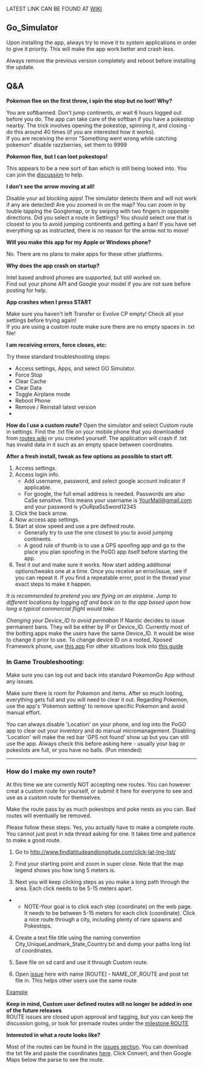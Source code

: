 LATEST LINK CAN BE FOUND AT [WIKI](https://github.com/gosimulate/gosimulator/wiki)

## Go_Simulator

 

Upon installing the app, always try to move it to system applications in order to give it priority. This will make the app work better and crash less.

Always remove the previous version completely and reboot before installing the update.


## Q&A

**Pokemon flee on the first throw, i spin the stop but no loot! Why?**

You are softbanned. Don't jump continents, or wait 6 hours logged out before you do. The app can take care of the softban if you have a pokestop nearby. The trick involves opening the pokestop, spinning it, and closing - do this around 40 times (if you are interested how it works).    
If you are receiving the error "Something went wrong while catching pokemon" disable razzberries, set them to 9999

**Pokemon flee, but I can loot pokestops!**

This appears to be a new sort of ban which is still being looked into. You can join the [discussion](https://github.com/gosimulate/gosimulator/issues/74) to help.

**I don't see the arrow moving at all!**

Disable your ad blocking apps! The simulator detects them and will not work if any are detected!
Are you zoomed in on the map? You can zoom in by touble tapping the Googlemap, or by swiping with two fingers in opposite directions.
Did you select a route in Settings? You should select one that is closest to you to avoid jumping continents and getting a ban!
If you have set everything up as instructed, there is no reason for the arrow not to move!

**Will you make this app for my Apple or Windows phone?**

No.  There are no plans to make apps for these other platforms.

**Why does the app crash on startup?**

Intel based android phones are supported, but still worked on.    
Find out your phone API and Google your model if you are not sure before posting for help.

**App crashes when I press START**

Make sure you haven't left Transfer or Evolve CP empty! Check all your settings before trying again!     
If you are using a custom route make sure there are no empty spaces in .txt file!

**I am receiving errors, force closes, etc:**

Try these standard troubleshooting steps:

- Access settings, Apps, and select GO Simulator.
- Force Stop
- Clear Cache
- Clear Data
- Toggle Airplane mode
- Reboot Phone
- Remove / Reinstall latest version
- 
**How do I use a custom route?**
Open the simulator and select Custom route in settings. Find the .txt file on your mobile phone that you downloaded from [routes wiki](https://github.com/gosimulate/gosimulator/wiki/ROUTES) or you created yourself. The application will crash if .txt has invalid data in it such as an empty space between coordinates.

 

**After a fresh install, tweak as few options as possible to start off.**

1. Access settings.
2. Access login info.
    - Add username, password, and select google account indicator if applicable.
    - For google, the full email address is needed.  Passwords are also CaSe sensitive. This means your username is YourMail@gmail.com and your password is yOuRpaSsSword12345
3. Click the back arrow.
4. Now access app settings.
5. Start at slow speed and use a pre defined route. 
     - Generally try to use the one closest to you to avoid jumping continents.
     - A good rule of thumb is to use a GPS spoofing app and go to the place you plan spoofing in the PoGO app itself before starting the app.
6. Test it out and make sure it works.  Now start adding additional options/tweaks one at a time.  Once you receive an error/issue, see if you can repeat it.  If you find a repeatable error, post in the thread your exact steps to make it happen.

 
*It is recommended to pretend you are flying on an airplane.  Jump to different locations by logging off and back on to the app based upon how long a typical commercial flight would take.*

*Changing your Device_ID to avoid permaban*
If Niantic decides to issue permanent bans. They will be either by IP or Device_ID. Currently most of the botting apps make the users have the same Device_ID. It would be wise to change it prior to use.
To change device ID on a rooted, Xposed Framework phone, use [this app](http://repo.xposed.info/module/com.phoneinfo.changer)
For other situations look into [this guide](http://alltrickszone.com/how-to-change-android-id-rooted-non-phone-easy-guide/)

 

### In Game Troubleshooting:

Make sure you can log out and back into standard PokemonGo App without any issues.

Make sure there is room for Pokemon and items.  After so much looting, everything gets full and you will need to clear it out.  Regarding Pokemon, use the app's 'Pokemon setting' to remove specific Pokemon and avoid manual effort.

You can always disable 'Location' on your phone, and log into the PoGO app to clear out your inventory and do manual micromanagement. Disabling 'Location' will make the red bar 'GPS not found' show up but you can still use the app. 
Always check this before asking here - usually your bag or pokeslots are full, or you have no balls. (Pun intended)

 

--------------------------------------

 

###  How do I make my own route?

At this time we are currently NOT accepting new routes.  You can however creat a custom route for yourself, or submit it here for everyone to see and use as a custom route for themselves.

Make the route pass by as much pokestops and poke nests as you can. Bad routes will eventually be removed.

Please follow these steps.  Yes, you actually have to make a complete route.  You cannot just post in xda thread asking for one.  It takes time and patience to make a good route.

1. Go to http://www.findlatitudeandlongitude.com/click-lat-lng-list/

2. Find your starting point and zoom in super close.  Note that the map legend shows you how long 5 meters is.

3. Next you will keep clicking steps as you make a long path through the area.  Each click needs to be 5-15 meters apart.
- - NOTE-Your goal is to click each step (coordinate) on the web page. It needs to be between 5-15 meters for each click (coordinate). Click a nice route through a city, including plenty of rare spawns and Pokestops.

4. Create a text file title using the naming convention City_UniqueLandmark_State_Country.txt and dump your paths long list of coordinates.

5. Save file on sd card and use it through Custom route. 

6. Open [issue](https://github.com/gosimulate/gosimulator/issues) here with name [ROUTE] - NAME_OF_ROUTE and post txt file in. This helps other users use the same route
 
[Example](https://github.com/gosimulate/gosimulator/issues/1)

**Keep in mind, Custom user defined routes will no longer be added in one of the future releases**    
ROUTE issues are closed upon approval and tagging, but you can keep the discussion going, or look for premade routes under the [milestone ROUTE](https://github.com/gosimulate/gosimulator/milestone/2?closed=1)

**Interested in what a route looks like?**

Most of the routes can be found in the [issues section](https://github.com/gosimulate/gosimulator/issues). You can download the txt file and paste the coordinates [here](http://www.gpsvisualizer.com/convert_input). Click Convert, and then Google Maps below the parse to see the route.
